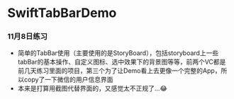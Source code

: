 # SwiftTabBarDemo
### 11月8日练习
* 简单的TabBar使用（主要使用的是StoryBoard），包括storyboard上一些tabBar的基本操作、自定义图标、选中效果下的背景图等等，前两个VC都是前几天练习里面的项目，第三个为了让Demo看上去更像一个完整的App，所以copy了一下微信的用户信息界面
* 本来是打算用截图代替界面的，又感觉太不正规了...😂
